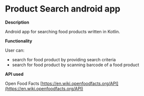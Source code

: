 # Product Search android app
**Description**

Android app for searching food products written in Kotlin.

**Functionality**

User can:
 - search for food product by providing search criteria
 - search for food product by scanning barcode of a food product

**API used**

Open Food Facts
[https://en.wiki.openfoodfacts.org/API](https://en.wiki.openfoodfacts.org/API)
